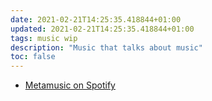 ```yaml
---
date: 2021-02-21T14:25:35.418844+01:00
updated: 2021-02-21T14:25:35.418844+01:00
tags: music wip
description: "Music that talks about music"
toc: false
---
```

- [Metamusic on Spotify](https://open.spotify.com/playlist/5I1sC0lvlsVTlh5jy12bms "METAMUSIC on Spotify")